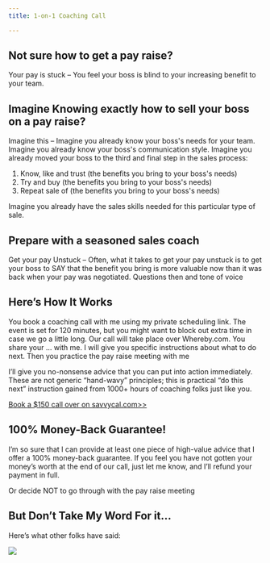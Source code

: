 ```yaml
---
title: 1-on-1 Coaching Call

---
```

## Not sure how to get a pay raise?

Your pay is stuck – You feel your boss is blind to your increasing benefit to your team.

## Imagine Knowing exactly how to sell your boss on a pay raise?

Imagine this – Imagine you already know your boss's needs for your team. Imagine you already know your boss's communication style. Imagine you already moved your boss to the third and final step in the sales process:
1. Know, like and trust (the benefits you bring to your boss's needs)
2. Try and buy (the benefits you bring to your boss's needs)
3. Repeat sale of (the benefits you bring to your boss's needs)

Imagine you already have the sales skills needed for this particular type of sale.

## Prepare with a seasoned sales coach

Get your pay Unstuck – Often, what it takes to get your pay unstuck is to get your boss to SAY that the benefit you bring is more valuable now than it was back when your pay was negotiated. Questions then
and tone of voice

## Here’s How It Works

You book a coaching call with me using my private scheduling link. The event is set for 120 minutes, but you might want to block out extra time in case we go a little long. Our call will take place over Whereby.com. You share your ... with me. I will give you specific instructions about what to do next. Then you practice the pay raise meeting with me

I’ll give you no-nonsense advice that you can put into action immediately. These are not generic “hand-wavy” principles; this is practical “do this next” instruction gained from 1000+ hours of coaching folks just like you.

[Book a $150 call over on savvycal.com>>](https://savvycal.com/raae/pay-raise-prep-coaching-call)


## 100% Money-Back Guarantee!

I’m so sure that I can provide at least one piece of high-value advice that I offer a 100% money-back guarantee. If you feel you have not gotten your money’s worth at the end of our call, just let me know, and I’ll refund your payment in full.

Or decide NOT to go through with the pay raise meeting

## But Don’t Take My Word For it...

Here’s what other folks have said:

![](https://pbs.twimg.com/media/GCRFEySX0AAWJfB?format=jpg&name=small)

